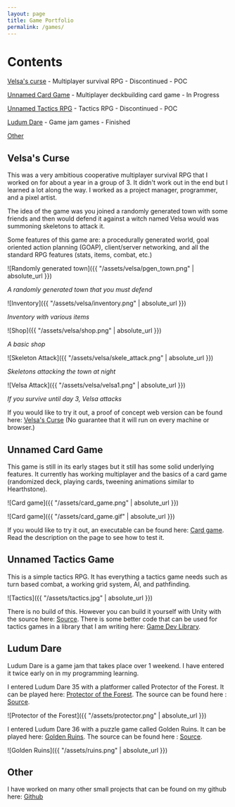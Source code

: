 ```yaml
---
layout: page
title: Game Portfolio
permalink: /games/
---
```

# Contents #
[Velsa's curse](#velsas-curse) - Multiplayer survival RPG - Discontinued - POC


[Unnamed Card Game](#card) - Multiplayer deckbuilding card game - In Progress


[Unnamed Tactics RPG](#tactics) - Tactics RPG - Discontinued - POC


[Ludum Dare](#ld) - Game jam games - Finished


[Other](#other)


<a name="velsas-curse"></a>
## Velsa's Curse ##
This was a very ambitious cooperative multiplayer survival RPG that I worked on for about a year in a group of 3. It didn't work out in the end but I learned a lot along the way. I worked as a project manager, programmer, and a pixel artist.


The idea of the game was you joined a randomly generated town with some friends and then would defend it against a witch named Velsa would was summoning skeletons to attack it.

Some features of this game are: a procedurally generated world, goal oriented action planning (GOAP), client/server networking, and all the standard RPG features (stats, items, combat, etc.)

 ![Randomly generated town]({{ "/assets/velsa/pgen_town.png" | absolute_url }})


 *A randomly generated town that you must defend*


 ![Inventory]({{ "/assets/velsa/inventory.png" | absolute_url }})


 *Inventory with various items*


 ![Shop]({{ "/assets/velsa/shop.png" | absolute_url }})


 *A basic shop*


 ![Skeleton Attack]({{ "/assets/velsa/skele_attack.png" | absolute_url }})


 *Skeletons attacking the town at night*


 ![Velsa Attack]({{ "/assets/velsa/velsa1.png" | absolute_url }})


 *If you survive until day 3, Velsa attacks*


If you would like to try it out, a proof of concept web version can be found here: [Velsa's Curse](https://pcakes215.itch.io/velsas-curse) (No guarantee that it will run on every machine or browser.)


<a name="card"></a>
## Unnamed Card Game ##
This game is still in its early stages but it still has some solid underlying features. It currently has working multiplayer and the basics of a card game (randomized deck, playing cards, tweening animations similar to Hearthstone).


 ![Card game]({{ "/assets/card_game.png" | absolute_url }})


 ![Card game]({{ "/assets/card_game.gif" | absolute_url }})


If you would like to try it out, an executable can be found here: [Card game](https://pcakes215.itch.io/card-game). Read the description on the page to see how to test it.


<a name="tactics"></a>
## Unnamed Tactics Game ##
This is a simple tactics RPG. It has everything a tactics game needs such as turn based combat, a working grid system, AI, and pathfinding.


 ![Tactics]({{ "/assets/tactics.jpg" | absolute_url }})


 There is no build of this. However you can build it yourself with Unity with the source here: [Source](https://github.com/kds14/tatics-rpg). There is some better code that can be used for tactics games in a library that I am writing here: [Game Dev Library](https://github.com/kds14/GameLibrary).


<a name="ld"></a>
## Ludum Dare ##
Ludum Dare is a game jam that takes place over 1 weekend. I have entered it twice early on in my programming learning.

I entered Ludum Dare 35 with a platformer called Protector of the Forest. It can be played here: [Protector of the Forest](https://agricola.itch.io/protector-of-the-forest). The source can be found here : [Source](https://github.com/kds14/LD35).


 ![Protector of the Forest]({{ "/assets/protector.png" | absolute_url }})


I entered Ludum Dare 36 with a puzzle game called Golden Ruins. It can be played here: [Golden Ruins](https://agricola.itch.io/golden-ruins). The source can be found here : [Source](https://github.com/kds14/LD36).


 ![Golden Ruins]({{ "/assets/ruins.png" | absolute_url }})


<a name="other"></a>
## Other ##
I have worked on many other small projects that can be found on my github here: [Github](https://github.com/kds14/)
